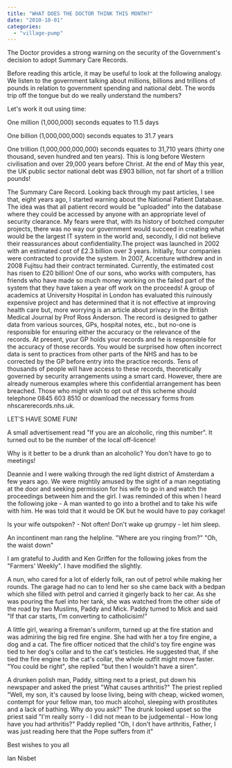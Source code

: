 ```yaml
---
title: "WHAT DOES THE DOCTOR THINK THIS MONTH?"
date: "2010-10-01"
categories: 
  - "village-pump"
---
```


The Doctor provides a strong warning on the security of the Government's decision to adopt Summary Care Records.

Before reading this article, it may be useful to look at the following analogy. We listen to the government talking about millions, billions and trillions of pounds in relation to government spending and national debt. The words trip off the tongue but do we really understand the numbers?

Let's work it out using time:

One million (1,000,000) seconds equates to 11.5 days

One billion (1,000,000,000) seconds equates to 31.7 years

One trillion (1,000,000,000,000) seconds equates to 31,710 years (thirty one thousand, seven hundred and ten years). This is long before Western civilisation and over 29,000 years before Christ. At the end of May this year, the UK public sector national debt was £903 billion, not far short of a trillion pounds!

The Summary Care Record. Looking back through my past articles, I see that, eight years ago, I started warning about the National Patient Database. The idea was that all patient record would be "uploaded" into the database where they could be accessed by anyone with an appropriate level of security clearance. My fears were that, with its history of botched computer projects, there was no way our government would succeed in creating what would be the largest IT system in the world and, secondly, I did not believe their reassurances about confidentiality.The project was launched in 2002 with an estimated cost of £2.3 billion over 3 years. Initially, four companies were contracted to provide the system. In 2007, Accenture withdrew and in 2008 Fujitsu had their contract terminated. Currently, the estimated cost has risen to £20 billion! One of our sons, who works with computers, has friends who have made so much money working on the failed part of the system that they have taken a year off work on the proceeds! A group of academics at University Hospital in London has evaluated this ruinously expensive project and has determined that it is not effective at improving health care but, more worrying is an article about privacy in the British Medical Journal by Prof Ross Anderson. The record is designed to gather data from various sources, GPs, hospital notes, etc., but no-one is responsible for ensuring either the accuracy or the relevance of the records. At present, your GP holds your records and he is responsible for the accuracy of those records. You would be surprised how often incorrect data is sent to practices from other parts of the NHS and has to be corrected by the GP before entry into the practice records. Tens of thousands of people will have access to these records, theoretically governed by security arrangements using a smart card. However, there are already numerous examples where this confidential arrangement has been breached. Those who might wish to opt out of this scheme should telephone 0845 603 8510 or download the necessary forms from nhscarerecords.nhs.uk.

LET'S HAVE SOME FUN!

A small advertisement read "If you are an alcoholic, ring this number". It turned out to be the number of the local off-licence!

Why is it better to be a drunk than an alcoholic? You don't have to go to meetings!

Deannie and I were walking through the red light district of Amsterdam a few years ago. We were mightily amused by the sight of a man negotiating at the door and seeking permission for his wife to go in and watch the proceedings between him and the girl. I was reminded of this when I heard the following joke - A man wanted to go into a brothel and to take his wife with him. He was told that it would be OK but he would have to pay corkage!

Is your wife outspoken? - Not often! Don't wake up grumpy - let him sleep.

An incontinent man rang the helpline. "Where are you ringing from?" "Oh, the waist down"

I am grateful to Judith and Ken Griffen for the following jokes from the "Farmers' Weekly". I have modified the slightly.

A nun, who cared for a lot of elderly folk, ran out of petrol while making her rounds. The garage had no can to lend her so she came back with a bedpan which she filled with petrol and carried it gingerly back to her car. As she was pouring the fuel into her tank, she was watched from the other side of the road by two Muslims, Paddy and Mick. Paddy turned to Mick and said "If that car starts, I'm converting to catholicisim!"

A little girl, wearing a fireman's uniform, turned up at the fire station and was admiring the big red fire engine. She had with her a toy fire engine, a dog and a cat. The fire officer noticed that the child's toy fire engine was tied to her dog's collar and to the cat's testicles. He suggested that, if she tied the fire engine to the cat's collar, the whole outfit might move faster. "You could be right", she replied "but then I wouldn't have a siren".

A drunken polish man, Paddy, sitting next to a priest, put down his newspaper and asked the priest "What causes arthritis?" The priest replied "Well, my son, it's caused by loose living, being with cheap, wicked women, contempt for your fellow man, too much alcohol, sleeping with prostitutes and a lack of bathing. Why do you ask?" The drunk looked upset so the priest said "I'm really sorry - I did not mean to be judgemental - How long have you had arthritis?" Paddy replied "Oh, I don't have arthritis, Father, I was just reading here that the Pope suffers from it"

Best wishes to you all

Ian Nisbet
